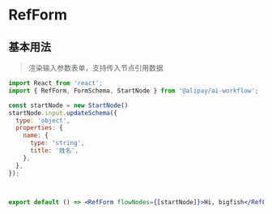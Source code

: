 # RefForm

## 基本用法
> 渲染输入参数表单，支持传入节点引用数据

```jsx
import React from 'react';
import { RefForm, FormSchema, StartNode } from '@alipay/ai-workflow';

const startNode = new StartNode()
startNode.input.updateSchema({
  type: 'object',
  properties: {
    name: {
      type: 'string',
      title: '姓名',
    },
  },
});



export default () => <RefForm flowNodes={[startNode]}>Hi, bigfish</RefForm>;
```


<API id="RefForm"></API>
